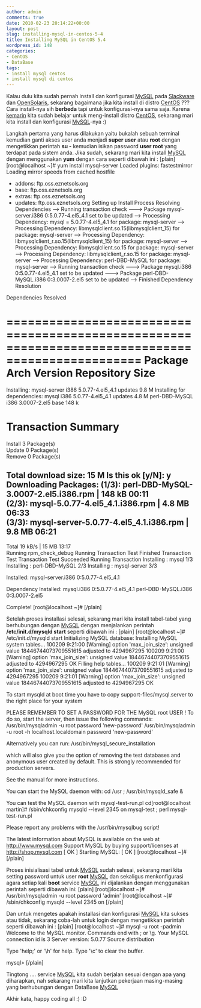 ```yaml
---
author: admin
comments: true
date: 2010-02-23 20:14:22+00:00
layout: post
slug: installing-mysql-in-centos-5-4
title: Installing MySQL in CentOS 5.4
wordpress_id: 148
categories:
- CentOS
- DataBase
tags:
- install mysql centos
- install mysql di centos
---
```


Kalau dulu kita sudah pernah install dan konfigurasi [MySQL](http://www.mysql.com/downloads/) pada [Slackware](http://martinusadyh.web.id/2009/09/27/konfigurasi-mysql-di-slackware-130/) dan [OpenSolaris](http://martinusadyh.web.id/2009/03/28/installasi-dan-konfigurasi-mysql-di-opensolaris-200811/), sekarang bagaimana jika kita install di distro [CentOS](http://centos.org/) ??? Cara install-nya sih **berbeda** tapi untuk konfigurasi-nya sama saja. Karena [kemarin](http://martinusadyh.web.id/2010/02/17/step-by-step-installing-centos-54/) kita sudah belajar untuk meng-install distro [CentOS](http://centos.org/), sekarang mari kita install dan konfigurasi [MySQL](http://www.mysql.com/downloads/)-nya :) 

Langkah pertama yang harus dilakukan yaitu bukalah sebuah terminal kemudian ganti akses user anda menjadi **super user** atau **root** dengan mengetikkan perintah **su -** kemudian isikan password **user root** yang terdapat pada sistem anda. Jika sudah, sekarang mari kita install [MySQL](http://www.mysql.com/downloads/) dengan menggunakan **yum** dengan cara seperti dibawah ini :
[plain]
[root@localhost ~]# yum install mysql-server
Loaded plugins: fastestmirror
Loading mirror speeds from cached hostfile
 * addons: ftp.oss.eznetsols.org
 * base: ftp.oss.eznetsols.org
 * extras: ftp.oss.eznetsols.org
 * updates: ftp.oss.eznetsols.org
Setting up Install Process
Resolving Dependencies
--> Running transaction check
---> Package mysql-server.i386 0:5.0.77-4.el5_4.1 set to be updated
--> Processing Dependency: mysql = 5.0.77-4.el5_4.1 for package: mysql-server
--> Processing Dependency: libmysqlclient.so.15(libmysqlclient_15) for package: mysql-server
--> Processing Dependency: libmysqlclient_r.so.15(libmysqlclient_15) for package: mysql-server
--> Processing Dependency: libmysqlclient.so.15 for package: mysql-server
--> Processing Dependency: libmysqlclient_r.so.15 for package: mysql-server
--> Processing Dependency: perl-DBD-MySQL for package: mysql-server
--> Running transaction check
---> Package mysql.i386 0:5.0.77-4.el5_4.1 set to be updated
---> Package perl-DBD-MySQL.i386 0:3.0007-2.el5 set to be updated
--> Finished Dependency Resolution

Dependencies Resolved

=================================================================================================
 Package                   Arch            Version                      Repository          Size
=================================================================================================
Installing:
 mysql-server              i386            5.0.77-4.el5_4.1             updates            9.8 M
Installing for dependencies:
 mysql                     i386            5.0.77-4.el5_4.1             updates            4.8 M
 perl-DBD-MySQL            i386            3.0007-2.el5                 base               148 k

Transaction Summary
=================================================================================================
Install      3 Package(s)         
Update       0 Package(s)         
Remove       0 Package(s)         

Total download size: 15 M
Is this ok [y/N]: y
Downloading Packages:
(1/3): perl-DBD-MySQL-3.0007-2.el5.i386.rpm                               | 148 kB     00:11     
(2/3): mysql-5.0.77-4.el5_4.1.i386.rpm                                    | 4.8 MB     06:33     
(3/3): mysql-server-5.0.77-4.el5_4.1.i386.rpm                             | 9.8 MB     06:21     
-------------------------------------------------------------------------------------------------
Total                                                             19 kB/s |  15 MB     13:17     
Running rpm_check_debug
Running Transaction Test
Finished Transaction Test
Transaction Test Succeeded
Running Transaction
  Installing     : mysql                                                                     1/3 
  Installing     : perl-DBD-MySQL                                                            2/3 
  Installing     : mysql-server                                                              3/3 

Installed:
  mysql-server.i386 0:5.0.77-4.el5_4.1                                                           

Dependency Installed:
  mysql.i386 0:5.0.77-4.el5_4.1                perl-DBD-MySQL.i386 0:3.0007-2.el5               

Complete!
[root@localhost ~]# 
[/plain]
<!-- more -->
Setelah proses installasi selesai, sekarang mari kita install tabel-tabel yang berhubungan dengan [MySQL](http://www.mysql.com/downloads/) dengan menjalankan perintah **/etc/init.d/mysqld start** seperti dibawah ini :
[plain]
[root@localhost ~]# /etc/init.d/mysqld start
Initializing MySQL database:  Installing MySQL system tables...
100209  9:21:00 [Warning] option 'max_join_size': unsigned value 18446744073709551615 adjusted to 4294967295
100209  9:21:00 [Warning] option 'max_join_size': unsigned value 18446744073709551615 adjusted to 4294967295
OK
Filling help tables...
100209  9:21:01 [Warning] option 'max_join_size': unsigned value 18446744073709551615 adjusted to 4294967295
100209  9:21:01 [Warning] option 'max_join_size': unsigned value 18446744073709551615 adjusted to 4294967295
OK

To start mysqld at boot time you have to copy
support-files/mysql.server to the right place for your system

PLEASE REMEMBER TO SET A PASSWORD FOR THE MySQL root USER !
To do so, start the server, then issue the following commands:
/usr/bin/mysqladmin -u root password 'new-password'
/usr/bin/mysqladmin -u root -h localhost.localdomain password 'new-password'

Alternatively you can run:
/usr/bin/mysql_secure_installation

which will also give you the option of removing the test
databases and anonymous user created by default.  This is
strongly recommended for production servers.

See the manual for more instructions.

You can start the MySQL daemon with:
cd /usr ; /usr/bin/mysqld_safe &

You can test the MySQL daemon with mysql-test-run.pl
cd[root@localhost martin]# /sbin/chkconfig mysqld --level 2345 on mysql-test ; perl mysql-test-run.pl

Please report any problems with the /usr/bin/mysqlbug script!

The latest information about MySQL is available on the web at
http://www.mysql.com
Support MySQL by buying support/licenses at http://shop.mysql.com
                                                           [  OK  ]
Starting MySQL:                                            [  OK  ]
[root@localhost ~]#
[/plain]

Proses inisialisasi tabel untuk [MySQL](http://www.mysql.com/downloads/) sudah selesai, sekarang mari kita setting password untuk user **root** [MySQL](http://www.mysql.com/downloads/) dan sekaligus menkonfigurasi agara setiap kali **boot** service [MySQL](http://www.mysql.com/downloads/) ini dijalankan dengan menggunakan perintah seperti dibawah ini:
[plain]
[root@localhost ~]# /usr/bin/mysqladmin -u root password 'admin'
[root@localhost ~]# /sbin/chkconfig mysqld --level 2345 on
[/plain]

Dan untuk mengetes apakah installasi dan konfigurasi [MySQL](http://www.mysql.com/downloads/) kita sukses atau tidak, sekarang coba-lah untuk login dengan mengetikkan perintah seperti dibawah ini :
[plain]
[root@localhost ~]# mysql -u root -padmin
Welcome to the MySQL monitor.  Commands end with ; or \g.
Your MySQL connection id is 3
Server version: 5.0.77 Source distribution

Type 'help;' or '\h' for help. Type '\c' to clear the buffer.

mysql> 
[/plain]

Tingtong .... service [MySQL](http://www.mysql.com/downloads/) kita sudah berjalan sesuai dengan apa yang diharapkan, nah sekarang mari kita lanjutkan pekerjaan masing-masing yang berhubungan dengan DataBase [MySQL](http://www.mysql.com/downloads/)


Akhir kata, happy coding all  :) :D
